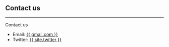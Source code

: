 ## Contact us

<hr>
<p>Contact us</p>
<ul>
    <li>Email: <a href="mailto:{{ geoaiafrica}}">{{ gmail.com }}</a></li>
    <li>Twitter: <a href="{{ site.twitter }}">{{ site.twitter }}</a></li>
</ul>
